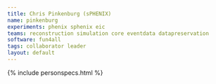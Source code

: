 ```yaml
---
title: Chris Pinkenburg (sPHENIX)
name: pinkenburg
experiments: phenix sphenix eic
teams: reconstruction simulation core eventdata datapreservation
software: fun4all
tags: collaborator leader
layout: default
---
```


{% include personspecs.html %}

